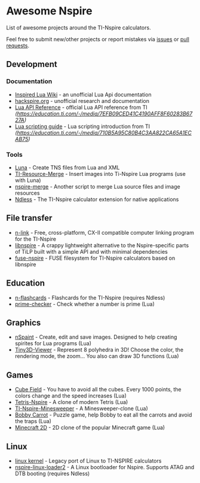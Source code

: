 
# Awesome Nspire

List of awesome projects around the TI-Nspire calculators.

Feel free to submit new/other projects or report mistakes via [issues](https://github.com/alexcoder04/awesome-nspire/issues) or [pull requests](https://github.com/alexcoder04/awesome-nspire/pulls).

## Development

### Documentation

 - [Inspired Lua Wiki](https://wiki.inspired-lua.org/) - an unofficial Lua Api documentation
 - [hackspire.org](https://hackspire.org//index.php?title=Main_Page) - unofficial research and documentation
 - [Lua API Reference](https://github.com/alexcoder04/awesome-nspire/raw/main/Docs/API_Reference.pdf) - official Lua API reference from TI *(https://education.ti.com/-/media/7EFB09CED41C4190AFF8F60283B6727A)*
 - [Lua scripting guide](https://github.com/alexcoder04/awesome-nspire/raw/main/Docs/Scripting_Guide.pdf) - Lua scripting introduction from TI *(https://education.ti.com/-/media/710B5A95C80B4C3AA822CA65A1ECAB75)*

### Tools

 - [Luna](https://github.com/ndless-nspire/Luna) - Create TNS files from Lua and XML
 - [TI-Resource-Merge](https://github.com/DaveDuck321/TI-Resource-Merge) - Insert images into Ti-Nspire Lua programs (use with Luna)
 - [nspire-merge](https://github.com/alexcoder04/nspire-merge) - Another script to merge Lua source files and image resources
 - [Ndless](https://github.com/ndless-nspire/Ndless) - The TI-Nspire calculator extension for native applications

## File transfer

 - [n-link](https://github.com/lights0123/n-link) - Free, cross-platform, CX-II compatible computer linking program for the TI-Nspire
 - [libnspire](https://github.com/Vogtinator/libnspire) - A crappy lightweight alternative to the Nspire-specific parts of TiLP built with a simple API and with minimal dependencies
 - [fuse-nspire](https://github.com/Vogtinator/fuse-nspire) - FUSE filesystem for TI-Nspire calculators based on libnspire

## Education

 - [n-flashcards](https://github.com/lights0123/n-flashcards) - Flashcards for the TI-Nspire (requires Ndless)
 - [prime-checker](https://github.com/alexcoder04/prime-checker) - Check whether a number is prime (Lua)

## Graphics

 - [nSpaint](https://www.ticalc.org/archives/files/fileinfo/447/44726.html) - Create, edit and save images. Designed to help creating spirites for Lua programs (Lua)
 - [Tiny3D-Viewer](https://www.ticalc.org/archives/files/fileinfo/444/44416.html) - Represent 8 polyhedra in 3D! Choose the color, the rendering mode, the zoom... You also can draw 3D functions (Lua)

## Games

 - [Cube Field](https://www.ticalc.org/archives/files/fileinfo/443/44308.html) - You have to avoid all the cubes. Every 1000 points, the colors change and the speed increases (Lua)
 - [Tetris-Nspire](https://github.com/DaveDuck321/Tetris-Nspire) - A clone of modern Tetris (Lua)
 - [TI-Nspire-Minesweeper](https://github.com/Skayo/TI-Nspire-Minesweeper) - A Minesweeper-clone (Lua)
 - [Bobby Carrot](https://www.ticalc.org/archives/files/fileinfo/440/44058.html) - Puzzle game, help Bobby to eat all the carrots and avoid the traps (Lua)
 - [Minecraft 2D](https://www.ticalc.org/archives/files/fileinfo/457/45729.html) - 2D clone of the popular Minecraft game (Lua)

## Linux

 - [linux kernel](https://github.com/tangrs/linux) - Legacy port of Linux to TI-NSPIRE calculators
 - [nspire-linux-loader2](https://github.com/tangrs/nspire-linux-loader2) - A Linux bootloader for Nspire. Supports ATAG and DTB booting (requires Ndless)
